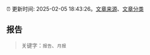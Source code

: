 :alarm_clock: 更新时间: 2025-02-05 18:43:26。[文章来源](/README.md)、[文章分类](/TAGS.md)

## 报告


> 关键字：`报告`、`月报`



